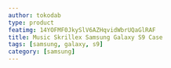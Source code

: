 ```yaml
---
author: tokodab
type: product
featimg: 14YOFMF0JkySlV6AZHqvidWbrUQaGlRAF
title: Music Skrillex Samsung Galaxy S9 Case
tags: [samsung, galaxy, s9]
category: [samsung]
---
```

